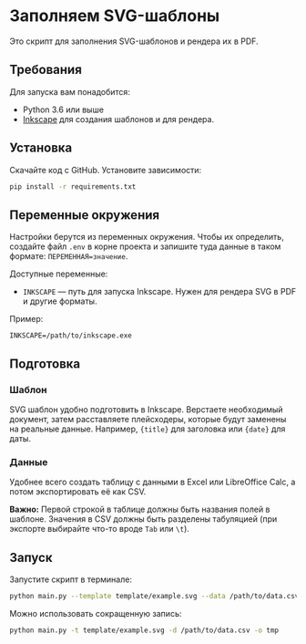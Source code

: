 # Заполняем SVG-шаблоны

Это скрипт для заполнения SVG-шаблонов и рендера их в PDF.

## Требования

Для запуска вам понадобится:

- Python 3.6 или выше
- [Inkscape](https://inkscape.org/ru/) для создания шаблонов и для рендера.

## Установка

Скачайте код с GitHub. Установите зависимости:

```sh
pip install -r requirements.txt
```

## Переменные окружения

Настройки берутся из переменных окружения. Чтобы их определить, создайте файл `.env` в корне проекта и запишите туда данные в таком формате: `ПЕРЕМЕННАЯ=значение`.

Доступные переменные:

- `INKSCAPE` — путь для запуска Inkscape. Нужен для рендера SVG в PDF и другие форматы.

Пример:

```env
INKSCAPE=/path/to/inkscape.exe
```

## Подготовка

### Шаблон

SVG шаблон удобно подготовить в Inkscape. Верстаете необходимый документ, затем расставляете плейсходеры, которые будут заменены на реальные данные. Например, `{title}` для заголовка или `{date}` для даты.

### Данные

Удобнее всего создать таблицу с данными в Excel или LibreOffice Calc, а потом экспортировать её как CSV.

__Важно:__ Первой строкой в таблице должны быть названия полей в шаблоне. Значения в CSV должны быть разделены табуляцией (при экспорте выбирайте что-то вроде `Tab` или `\t`).

## Запуск

Запустите скрипт в терминале:

```sh
python main.py --template template/example.svg --data /path/to/data.csv --output tmp
```

Можно использовать сокращенную запись:

```sh
python main.py -t template/example.svg -d /path/to/data.csv -o tmp
```
